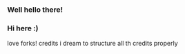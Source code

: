 ### Well hello there!
### Hi here :)

love forks!
credits i dream to structure all th credits properly 
